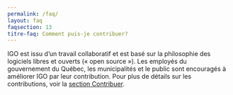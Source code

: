 ```yaml
---
permalink: /faq/
layout: faq
faqsection: 13
titre-faq: Comment puis-je contribuer?
---
```


IGO est issu d’un travail collaboratif et est basé sur la philosophie des logiciels libres et ouverts (« open source »). Les employés du gouvernement du Québec, les municipalités et le public sont encouragés à améliorer IGO par leur contribution. Pour plus de détails sur les contributions, voir la [section Contribuer](/site-web/contribuer).
